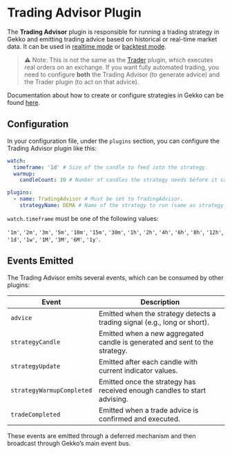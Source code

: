 # Trading Advisor Plugin

The **Trading Advisor** plugin is responsible for running a trading strategy in Gekko and emitting trading advice based on historical or real-time market data. It can be used in [realtime mode](../modes/realtime.md) or [backtest mode](../modes/backtest.md).

> ⚠️ Note: This is not the same as the [Trader](./trader.md) plugin, which executes real orders on an exchange. If you want fully automated trading, you need to configure **both** the Trading Advisor (to generate advice) and the Trader plugin (to act on that advice).

Documentation about how to create or configure strategies in Gekko can be found [here](../strategies/introduction.md).

## Configuration

In your configuration file, under the `plugins` section, you can configure the Trading Advisor plugin like this:

```yaml
watch:
  timeframe: '1d' # Size of the candle to feed into the strategy.
  warmup:
    candleCount: 10 # Number of candles the strategy needs before it can start generating advice.

plugins:
  - name: TradingAdvisor # Must be set to TradingAdvisor.
    strategyName: DEMA # Name of the strategy to run (same as strategy section).
```

`watch.timeframe` must be one of the following values:

`'1m'`, `'2m'`, `'3m'`, `'5m'`, `'10m'`, `'15m'`, `'30m'`, `'1h'`, `'2h'`, `'4h'`, `'6h'`, `'8h'`, `'12h'`, `'1d'`, `'1w'`, `'1M'`, `'3M'`, `'6M'`, `'1y'`.

## Events Emitted

The Trading Advisor emits several events, which can be consumed by other plugins:

| Event                        | Description                                                                 |
|------------------------------|-----------------------------------------------------------------------------|
| `advice`                     | Emitted when the strategy detects a trading signal (e.g., long or short).   |
| `strategyCandle`             | Emitted when a new aggregated candle is generated and sent to the strategy. |
| `strategyUpdate`             | Emitted after each candle with current indicator values.                    |
| `strategyWarmupCompleted`    | Emitted once the strategy has received enough candles to start advising.    |
| `tradeCompleted`             | Emitted when a trade advice is confirmed and executed.                      |

These events are emitted through a deferred mechanism and then broadcast through Gekko’s main event bus.
